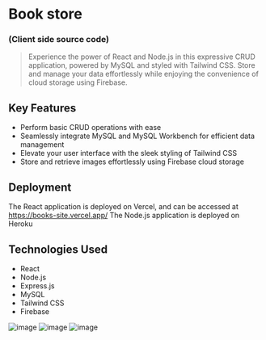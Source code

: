 # Book store 
### (Client side source code)

> Experience the power of React and Node.js in this expressive CRUD application, powered by MySQL and styled with Tailwind CSS. Store and manage your data effortlessly while enjoying the convenience of cloud storage using Firebase.

## Key Features
+ Perform basic CRUD operations with ease
+ Seamlessly integrate MySQL and MySQL Workbench for efficient data management
+ Elevate your user interface with the sleek styling of Tailwind CSS
+ Store and retrieve images effortlessly using Firebase cloud storage

## Deployment
The React application is deployed on Vercel, and can be accessed at https://books-site.vercel.app/
The Node.js application is deployed on Heroku

## Technologies Used
+ React
+ Node.js
+ Express.js
+ MySQL
+ Tailwind CSS
+ Firebase

![image](https://github.com/omal-harsha/books-site-client/assets/69068196/33b37b3f-28af-45f6-8d23-4c9561bf0c38)
![image](https://github.com/omal-harsha/books-site-client/assets/69068196/2d8e014c-d033-45ee-abd7-1e32331b56cd)
![image](https://github.com/omal-harsha/books-site-client/assets/69068196/c199d4d0-a130-42ea-a026-78b1d9df8036)

